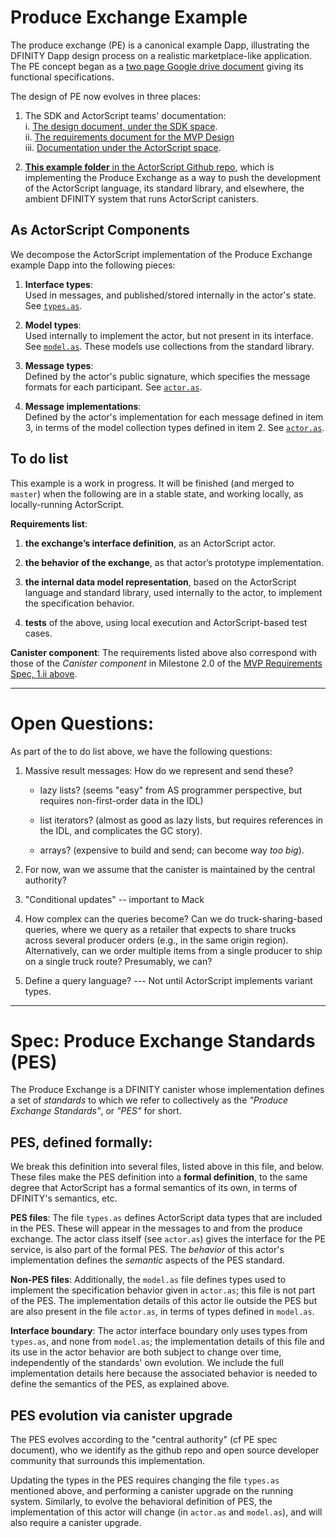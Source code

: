 Produce Exchange Example
========================

The produce exchange (PE) is a canonical example Dapp, illustrating
the DFINITY Dapp design process on a realistic marketplace-like
application.  The PE concept began as a [two page Google drive
document](https://docs.google.com/document/d/1AxpcuFH-x_0ZSa32DfM_BCYnGxCS37ETPNWE4BXDNdo/edit)
giving its functional specifications.

The design of PE now evolves in three places:

 1. The SDK and ActorScript teams' documentation:  
    i. [The design document, under the SDK
     space](https://dfinity.atlassian.net/wiki/x/MwD2Bg).  
    ii. [The requirements document for the MVP
      Design](https://dfinity.atlassian.net/wiki/spaces/DE/pages/116654198/Produce+Exchange+MVP+Product+Requirements)  
    iii. [Documentation under the ActorScript space](https://dfinity.atlassian.net/wiki/spaces/AST/pages/104401122/Example+Dapp+Produce+Exchange).

 2. [**This example folder** in the ActorScript Github repo](https://github.com/dfinity-lab/actorscript/tree/stdlib-examples/stdlib/examples/produce-exchange), 
    which is implementing the Produce Exchange as a way to push the development of
 the ActorScript language, its standard library, and elsewhere, the
 ambient DFINITY system that runs ActorScript canisters.

As ActorScript Components
--------------------------

We decompose the ActorScript implementation of the Produce Exchange example Dapp into the following pieces:

 1. **Interface types**:  
    Used in messages, and published/stored internally in the actor's
    state. See
    [`types.as`](https://github.com/dfinity-lab/actorscript/blob/stdlib-examples/stdlib/examples/produce-exchange/types.as).
 
 2. **Model types**:  
    Used internally to implement the actor, but not present in its
    interface. See
    [`model.as`](https://github.com/dfinity-lab/actorscript/blob/stdlib-examples/stdlib/examples/produce-exchange/model.as).
    These models use collections from the standard library.
 
 3. **Message types**:  
    Defined by the actor's public signature, which specifies the
    message formats for each participant. See
    [`actor.as`](https://github.com/dfinity-lab/actorscript/blob/stdlib-examples/stdlib/examples/produce-exchange/actor.as).

 3. **Message implementations**:  
    Defined by the actor's implementation for each message defined in
    item 3, in terms of the model collection types defined in item 2.
    See
    [`actor.as`](https://github.com/dfinity-lab/actorscript/blob/stdlib-examples/stdlib/examples/produce-exchange/actor.as).
 

To do list
-----------

This example is a work in progress.  It will be finished (and merged
to `master`) when the following are in a stable state, and working
locally, as locally-running ActorScript.

**Requirements list**:  
  1. **the exchange’s interface definition**, as an ActorScript actor.

  2.  **the behavior of the exchange**, as that actor’s prototype
      implementation.

  3. **the internal data model representation**, based on the
     ActorScript language and standard library, used internally to the
     actor, to implement the specification behavior.

  4. **tests** of the above, using local execution and
     ActorScript-based test cases.

**Canister component**: The requirements listed above also correspond with
those of the *Canister component* in Milestone 2.0 of the [MVP
Requirements Spec, 1.ii
above](https://dfinity.atlassian.net/wiki/spaces/DE/pages/116654198/Produce+Exchange+MVP+Product+Requirements).

----------------------------------------------------------------------------

Open Questions:
================

As part of the to do list above, we have the following questions:

 1. Massive result messages: How do we represent and send these?

    - lazy lists? (seems "easy" from AS programmer perspective, but
      requires non-first-order data in the IDL)

    - list iterators? (almost as good as lazy lists, but requires
      references in the IDL, and complicates the GC story).

    - arrays? (expensive to build and send; can become way *too big*).


 2. For now, wan we assume that the canister is maintained by the
    central authority?

 3. "Conditional updates" -- important to Mack

 4. How complex can the queries become?  Can we do truck-sharing-based
    queries, where we query as a retailer that expects to share trucks
    across several producer orders (e.g., in the same origin region).
    Alternatively, can we order multiple items from a single producer to
    ship on a single truck route?  Presumably, we can?

 5. Define a query language?
    --- Not until ActorScript implements variant types.

----------------------------------------------------------------------------


Spec: Produce Exchange Standards (PES)
========================================

The Produce Exchange is a DFINITY canister whose implementation
defines a set of _standards_ to which we refer to collectively as
the _"Produce Exchange Standards"_, or _"PES"_ for short.


PES, defined formally:
-----------------------

We break this definition into several files, listed above in this
file, and below. These files make the PES definition into a **formal
definition**, to the same degree that ActorScript has a formal
semantics of its own, in terms of DFINITY's semantics, etc.

**PES files**: The file `types.as` defines ActorScript data types that are
included in the PES.  These will appear in the messages to and from
the produce exchange.  The actor class itself (see `actor.as`) gives
the interface for the PE service, is also part of the formal PES.  The
_behavior_ of this actor's implementation defines the _semantic_
aspects of the PES standard.

**Non-PES files**: Additionally, the `model.as` file defines types used to
implement the specification behavior given in `actor.as`; this file is
not part of the PES.  The implementation details of this actor lie
outside the PES but are also present in the file `actor.as`, in terms
of types defined in `model.as`.

**Interface boundary**: The actor interface boundary only uses types
from `types.as`, and none from `model.as`; the implementation details
of this file and its use in the actor behavior are both subject to
change over time, independently of the standards' own evolution.  We
include the full implementation details here because the associated
behavior is needed to define the semantics of the PES, as explained
above.



PES evolution via canister upgrade
-----------------------------------

The PES evolves according to the "central authority" (cf PE spec
document), who we identify as the github repo and open source
developer community that surrounds this implementation.

Updating the types in the PES requires changing the file `types.as`
mentioned above, and performing a canister upgrade on the running
system.  Similarly, to evolve the behavioral definition of PES, the
implementation of this actor will change (in `actor.as` and
`model.as`), and will also require a canister upgrade.
